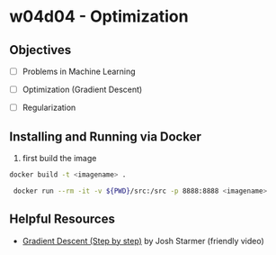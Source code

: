 # w04d04 - Optimization

## Objectives 
- [ ] Problems in Machine Learning
- [ ] Optimization (Gradient Descent)
- [ ] Regularization


## Installing and Running via Docker
1. first build the image

```sh
docker build -t <imagename> .
```

```sh
 docker run --rm -it -v ${PWD}/src:/src -p 8888:8888 <imagename>
```

## Helpful Resources
- [Gradient Descent (Step by step)](https://www.youtube.com/channel/UCtYLUTtgS3k1Fg4y5tAhLbw) by Josh Starmer (friendly video)